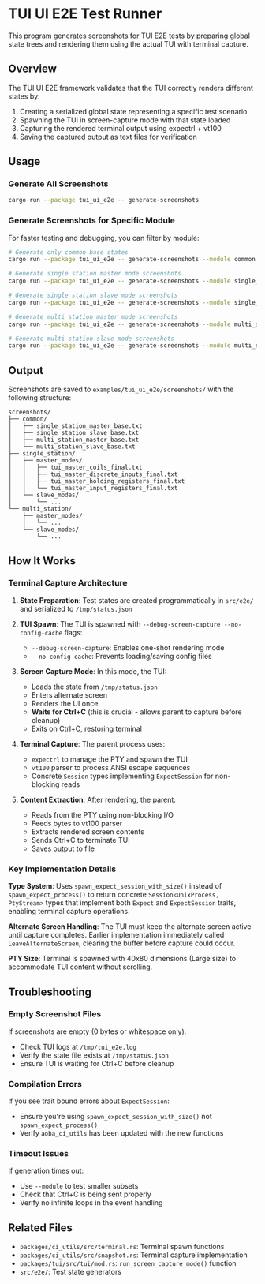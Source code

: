 # TUI UI E2E Test Runner

This program generates screenshots for TUI E2E tests by preparing global state trees and rendering them using the actual TUI with terminal capture.

## Overview

The TUI UI E2E framework validates that the TUI correctly renders different states by:
1. Creating a serialized global state representing a specific test scenario
2. Spawning the TUI in screen-capture mode with that state loaded
3. Capturing the rendered terminal output using expectrl + vt100
4. Saving the captured output as text files for verification

## Usage

### Generate All Screenshots

```bash
cargo run --package tui_ui_e2e -- generate-screenshots
```

### Generate Screenshots for Specific Module

For faster testing and debugging, you can filter by module:

```bash
# Generate only common base states
cargo run --package tui_ui_e2e -- generate-screenshots --module common

# Generate single station master mode screenshots
cargo run --package tui_ui_e2e -- generate-screenshots --module single_station/master_modes

# Generate single station slave mode screenshots  
cargo run --package tui_ui_e2e -- generate-screenshots --module single_station/slave_modes

# Generate multi station master mode screenshots
cargo run --package tui_ui_e2e -- generate-screenshots --module multi_station/master_modes

# Generate multi station slave mode screenshots
cargo run --package tui_ui_e2e -- generate-screenshots --module multi_station/slave_modes
```

## Output

Screenshots are saved to `examples/tui_ui_e2e/screenshots/` with the following structure:

```
screenshots/
├── common/
│   ├── single_station_master_base.txt
│   ├── single_station_slave_base.txt
│   ├── multi_station_master_base.txt
│   └── multi_station_slave_base.txt
├── single_station/
│   ├── master_modes/
│   │   ├── tui_master_coils_final.txt
│   │   ├── tui_master_discrete_inputs_final.txt
│   │   ├── tui_master_holding_registers_final.txt
│   │   └── tui_master_input_registers_final.txt
│   └── slave_modes/
│       └── ...
└── multi_station/
    ├── master_modes/
    │   └── ...
    └── slave_modes/
        └── ...
```

## How It Works

### Terminal Capture Architecture

1. **State Preparation**: Test states are created programmatically in `src/e2e/` and serialized to `/tmp/status.json`

2. **TUI Spawn**: The TUI is spawned with `--debug-screen-capture --no-config-cache` flags:
   - `--debug-screen-capture`: Enables one-shot rendering mode
   - `--no-config-cache`: Prevents loading/saving config files

3. **Screen Capture Mode**: In this mode, the TUI:
   - Loads the state from `/tmp/status.json`
   - Enters alternate screen
   - Renders the UI once
   - **Waits for Ctrl+C** (this is crucial - allows parent to capture before cleanup)
   - Exits on Ctrl+C, restoring terminal

4. **Terminal Capture**: The parent process uses:
   - `expectrl` to manage the PTY and spawn the TUI
   - `vt100` parser to process ANSI escape sequences
   - Concrete `Session` types implementing `ExpectSession` for non-blocking reads

5. **Content Extraction**: After rendering, the parent:
   - Reads from the PTY using non-blocking I/O
   - Feeds bytes to vt100 parser
   - Extracts rendered screen contents
   - Sends Ctrl+C to terminate TUI
   - Saves output to file

### Key Implementation Details

**Type System**: Uses `spawn_expect_session_with_size()` instead of `spawn_expect_process()` to return concrete `Session<UnixProcess, PtyStream>` types that implement both `Expect` and `ExpectSession` traits, enabling terminal capture operations.

**Alternate Screen Handling**: The TUI must keep the alternate screen active until capture completes. Earlier implementation immediately called `LeaveAlternateScreen`, clearing the buffer before capture could occur.

**PTY Size**: Terminal is spawned with 40x80 dimensions (Large size) to accommodate TUI content without scrolling.

## Troubleshooting

### Empty Screenshot Files

If screenshots are empty (0 bytes or whitespace only):
- Check TUI logs at `/tmp/tui_e2e.log`
- Verify the state file exists at `/tmp/status.json`
- Ensure TUI is waiting for Ctrl+C before cleanup

### Compilation Errors

If you see trait bound errors about `ExpectSession`:
- Ensure you're using `spawn_expect_session_with_size()` not `spawn_expect_process()`
- Verify `aoba_ci_utils` has been updated with the new functions

### Timeout Issues

If generation times out:
- Use `--module` to test smaller subsets
- Check that Ctrl+C is being sent properly
- Verify no infinite loops in the event handling

## Related Files

- `packages/ci_utils/src/terminal.rs`: Terminal spawn functions
- `packages/ci_utils/src/snapshot.rs`: Terminal capture implementation
- `packages/tui/src/tui/mod.rs`: `run_screen_capture_mode()` function
- `src/e2e/`: Test state generators
